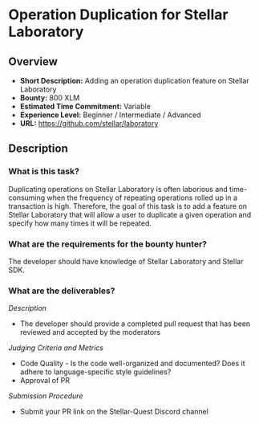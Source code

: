 
# Operation Duplication for Stellar Laboratory

## Overview
  * **Short Description:** Adding an operation duplication feature on Stellar Laboratory
  * **Bounty:** 800 XLM
  *	**Estimated Time Commitment:** Variable
  * **Experience Level:** Beginner / Intermediate / Advanced
  * **URL:** https://github.com/stellar/laboratory

## Description

### What is this task?

Duplicating operations on Stellar Laboratory is often laborious and time-consuming when the frequency of repeating operations rolled up in a transaction is high. 
Therefore, the goal of this task is to add a feature on Stellar Laboratory that will allow a user to duplicate a given operation and specify how many times it will be repeated.

### What are the requirements for the bounty hunter?

The developer should have knowledge of Stellar Laboratory and Stellar SDK.

### What are the deliverables?

 *Description* 
  * The developer should provide a completed pull request that has been reviewed and accepted by the moderators

 *Judging Criteria and Metrics* <br>
  * Code Quality - Is the code well-organized and documented? Does it adhere to language-specific style guidelines?
  * Approval of PR
  
 *Submission Procedure* <br>
  * Submit your PR link on the Stellar-Quest Discord channel

